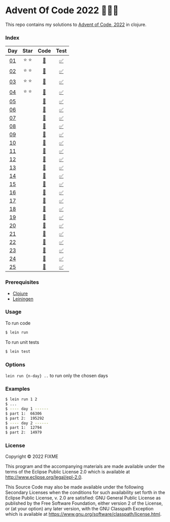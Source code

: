 # Advent Of Code 2022 :christmas_tree::santa::gift:

This repo contains my solutions to [Advent of Code, 2022](https://adventofcode.com/2022) in clojure.

### Index

|                    Day                     |     Star      |                 Code                  |                     Test                      |
|:------------------------------------------:|:-------------:|:-------------------------------------:|:---------------------------------------------:|
| [01](https://adventofcode.com/2022/day/1)  | :star: :star: | [:page_facing_up:](src/aoc/day1.clj)  | [:white_check_mark:](test/aoc/day1_test.clj)  |
| [02](https://adventofcode.com/2022/day/2)  | :star: :star: | [:page_facing_up:](src/aoc/day2.clj)  | [:white_check_mark:](test/aoc/day2_test.clj)  |
| [03](https://adventofcode.com/2022/day/3)  | :star: :star: | [:page_facing_up:](src/aoc/day3.clj)  | [:white_check_mark:](test/aoc/day3_test.clj)  |
| [04](https://adventofcode.com/2022/day/4)  | :star: :star: | [:page_facing_up:](src/aoc/day4.clj)  | [:white_check_mark:](test/aoc/day4_test.clj)  |
| [05](https://adventofcode.com/2022/day/5)  |               | [:page_facing_up:](src/aoc/day5.clj)  | [:white_check_mark:](test/aoc/day5_test.clj)  |
| [06](https://adventofcode.com/2022/day/6)  |               | [:page_facing_up:](src/aoc/day6.clj)  | [:white_check_mark:](test/aoc/day6_test.clj)  |
| [07](https://adventofcode.com/2022/day/7)  |               | [:page_facing_up:](src/aoc/day7.clj)  | [:white_check_mark:](test/aoc/day7_test.clj)  |
| [08](https://adventofcode.com/2022/day/8)  |               | [:page_facing_up:](src/aoc/day8.clj)  | [:white_check_mark:](test/aoc/day8_test.clj)  |
| [09](https://adventofcode.com/2022/day/9)  |               | [:page_facing_up:](src/aoc/day9.clj)  | [:white_check_mark:](test/aoc/day9_test.clj)  |
| [10](https://adventofcode.com/2022/day/10) |               | [:page_facing_up:](src/aoc/day10.clj) | [:white_check_mark:](test/aoc/day10_test.clj) |
| [11](https://adventofcode.com/2022/day/11) |               | [:page_facing_up:](src/aoc/day11.clj) | [:white_check_mark:](test/aoc/day11_test.clj) |
| [12](https://adventofcode.com/2022/day/12) |               | [:page_facing_up:](src/aoc/day12.clj) | [:white_check_mark:](test/aoc/day12_test.clj) |
| [13](https://adventofcode.com/2022/day/13) |               | [:page_facing_up:](src/aoc/day13.clj) | [:white_check_mark:](test/aoc/day13_test.clj) |
| [14](https://adventofcode.com/2022/day/14) |               | [:page_facing_up:](src/aoc/day14.clj) | [:white_check_mark:](test/aoc/day14_test.clj) |
| [15](https://adventofcode.com/2022/day/15) |               | [:page_facing_up:](src/aoc/day15.clj) | [:white_check_mark:](test/aoc/day15_test.clj) |
| [16](https://adventofcode.com/2022/day/16) |               | [:page_facing_up:](src/aoc/day16.clj) | [:white_check_mark:](test/aoc/day16_test.clj) |
| [17](https://adventofcode.com/2022/day/17) |               | [:page_facing_up:](src/aoc/day17.clj) | [:white_check_mark:](test/aoc/day17_test.clj) |
| [18](https://adventofcode.com/2022/day/18) |               | [:page_facing_up:](src/aoc/day18.clj) | [:white_check_mark:](test/aoc/day18_test.clj) |
| [19](https://adventofcode.com/2022/day/19) |               | [:page_facing_up:](src/aoc/day19.clj) | [:white_check_mark:](test/aoc/day19_test.clj) |
| [20](https://adventofcode.com/2022/day/20) |               | [:page_facing_up:](src/aoc/day20.clj) | [:white_check_mark:](test/aoc/day20_test.clj) |
| [21](https://adventofcode.com/2022/day/21) |               | [:page_facing_up:](src/aoc/day21.clj) | [:white_check_mark:](test/aoc/day21_test.clj) |
| [22](https://adventofcode.com/2022/day/22) |               | [:page_facing_up:](src/aoc/day22.clj) | [:white_check_mark:](test/aoc/day22_test.clj) |
| [23](https://adventofcode.com/2022/day/23) |               | [:page_facing_up:](src/aoc/day23.clj) | [:white_check_mark:](test/aoc/day23_test.clj) |
| [24](https://adventofcode.com/2022/day/24) |               | [:page_facing_up:](src/aoc/day24.clj) | [:white_check_mark:](test/aoc/day24_test.clj) |
| [25](https://adventofcode.com/2022/day/25) |               | [:page_facing_up:](src/aoc/day25.clj) | [:white_check_mark:](test/aoc/day25_test.clj) |


### Prerequisites

- [Clojure](https://clojure.org/releases/downloads)
- [Leiningen](https://leiningen.org/)


### Usage

To run code

```bash
$ lein run
```

To run unit tests

```bash
$ lein test
```

### Options

`lein run {n-day} ..` to run only the chosen days

### Examples

```bash
$ lein run 1 2
$ ...
$ ---- day 1 ------
$ part 1:  66306
$ part 2:  195292
$ ---- day 2 ------
$ part 1:  12794
$ part 2:  14979
```

### License

Copyright © 2022 FIXME

This program and the accompanying materials are made available under the
terms of the Eclipse Public License 2.0 which is available at
http://www.eclipse.org/legal/epl-2.0.

This Source Code may also be made available under the following Secondary
Licenses when the conditions for such availability set forth in the Eclipse
Public License, v. 2.0 are satisfied: GNU General Public License as published by
the Free Software Foundation, either version 2 of the License, or (at your
option) any later version, with the GNU Classpath Exception which is available
at https://www.gnu.org/software/classpath/license.html.
